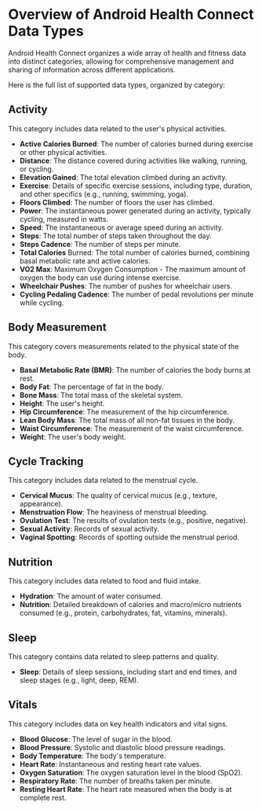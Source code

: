 # Overview of Android Health Connect Data Types
Android Health Connect organizes a wide array of health and fitness data into distinct categories, allowing for comprehensive management and sharing of information across different applications.

Here is the full list of supported data types, organized by category:

## Activity
This category includes data related to the user's physical activities.

* **Active Calories Burned**: The number of calories burned during exercise or other physical activities.
* **Distance**: The distance covered during activities like walking, running, or cycling.
* **Elevation Gained**: The total elevation climbed during an activity.
* **Exercise**: Details of specific exercise sessions, including type, duration, and other specifics (e.g., running, swimming, yoga).
* **Floors Climbed**: The number of floors the user has climbed.
* **Power**: The instantaneous power generated during an activity, typically cycling, measured in watts.
* **Speed**: The instantaneous or average speed during an activity.
* **Steps**: The total number of steps taken throughout the day.
* **Steps Cadence**: The number of steps per minute.
* **Total Calories** Burned: The total number of calories burned, combining basal metabolic rate and active calories.
* **VO2 Max**: Maximum Oxygen Consumption - The maximum amount of oxygen the body can use during intense exercise.
* **Wheelchair Pushes**: The number of pushes for wheelchair users.
* **Cycling Pedaling Cadence**: The number of pedal revolutions per minute while cycling.

## Body Measurement
This category covers measurements related to the physical state of the body.

* **Basal Metabolic Rate (BMR)**: The number of calories the body burns at rest.
* **Body Fat**: The percentage of fat in the body.
* **Bone Mass**: The total mass of the skeletal system.
* **Height**: The user's height.
* **Hip Circumference**: The measurement of the hip circumference.
* **Lean Body Mass**: The total mass of all non-fat tissues in the body.
* **Waist Circumference**: The measurement of the waist circumference.
* **Weight**: The user's body weight.

## Cycle Tracking
This category includes data related to the menstrual cycle.

* **Cervical Mucus**: The quality of cervical mucus (e.g., texture, appearance).
* **Menstruation Flow**: The heaviness of menstrual bleeding.
* **Ovulation Test**: The results of ovulation tests (e.g., positive, negative).
* **Sexual Activity**: Records of sexual activity.
* **Vaginal Spotting**: Records of spotting outside the menstrual period.

## Nutrition
This category includes data related to food and fluid intake.

* **Hydration**: The amount of water consumed.
* **Nutrition**: Detailed breakdown of calories and macro/micro nutrients consumed (e.g., protein, carbohydrates, fat, vitamins, minerals).

## Sleep
This category contains data related to sleep patterns and quality.

* **Sleep**: Details of sleep sessions, including start and end times, and sleep stages (e.g., light, deep, REM).

## Vitals
This category includes data on key health indicators and vital signs.

* **Blood Glucose**: The level of sugar in the blood.
* **Blood Pressure**: Systolic and diastolic blood pressure readings.
* **Body Temperature**: The body's temperature.
* **Heart Rate**: Instantaneous and resting heart rate values.
* **Oxygen Saturation**: The oxygen saturation level in the blood (SpO2).
* **Respiratory Rate**: The number of breaths taken per minute.
* **Resting Heart Rate**: The heart rate measured when the body is at complete rest.